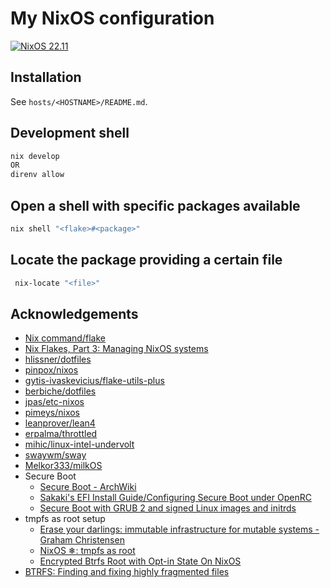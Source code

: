 # My NixOS configuration
[![NixOS 22.11](https://img.shields.io/badge/NixOS-v22.11-blue.svg?style=flat-square&logo=NixOS&logoColor=white)](https://nixos.org)

## Installation
See `hosts/<HOSTNAME>/README.md`.

## Development shell
```sh
nix develop
OR
direnv allow
```

## Open a shell with specific packages available
```sh
nix shell "<flake>#<package>"
```

## Locate the package providing a certain file
```sh
 nix-locate "<file>"
 ```

## Acknowledgements
- [Nix command/flake](https://nixos.wiki/wiki/Nix_command/flake)
- [Nix Flakes, Part 3: Managing NixOS systems](https://www.tweag.io/blog/2020-07-31-nixos-flakes/)
- [hlissner/dotfiles](https://github.com/hlissner/dotfiles)
- [pinpox/nixos](https://github.com/pinpox/nixos)
- [gytis-ivaskevicius/flake-utils-plus](https://github.com/gytis-ivaskevicius/flake-utils-plus)
- [berbiche/dotfiles](https://github.com/berbiche/dotfiles)
- [jpas/etc-nixos](https://github.com/jpas/etc-nixos)
- [pimeys/nixos](https://github.com/pimeys/nixos/commit/9c4306ceac36b7f69fd2ea5e2345200d7336be20)
- [leanprover/lean4](https://github.com/leanprover/lean4/blob/master/nix/packages.nix)
- [erpalma/throttled](https://github.com/erpalma/throttled)
- [mihic/linux-intel-undervolt](https://github.com/mihic/linux-intel-undervolt)
- [swaywm/sway](https://github.com/swaywm/sway)
- [Melkor333/milkOS](https://github.com/Melkor333/milkOS)
- Secure Boot
    - [Secure Boot - ArchWiki](https://wiki.archlinux.org/title/Unified_Extensible_Firmware_Interface/Secure_Boot#Using_your_own_keys)
    - [Sakaki's EFI Install Guide/Configuring Secure Boot under OpenRC](https://wiki.gentoo.org/wiki/User:Sakaki/Sakaki%27s_EFI_Install_Guide/Configuring_Secure_Boot_under_OpenRC)
    - [Secure Boot with GRUB 2 and signed Linux images and initrds](https://ruderich.org/simon/notes/secure-boot-with-grub-and-signed-linux-and-initrd)
- tmpfs as root setup
   - [Erase your darlings: immutable infrastructure for mutable systems - Graham Christensen](https://grahamc.com/blog/erase-your-darlings)
   - [NixOS ❄: tmpfs as root](https://elis.nu/blog/2020/05/nixos-tmpfs-as-root/)
   - [Encrypted Btrfs Root with Opt-in State On NixOS](https://mt-caret.github.io/blog/posts/2020-06-29-optin-state.html)
- [BTRFS: Finding and fixing highly fragmented files](https://helmundwalter.de/blog/btrfs-finding-and-fixing-highly-fragmented-files/)
